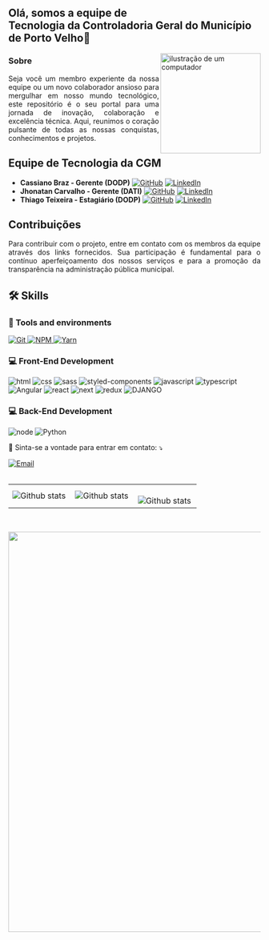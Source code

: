 ## Olá, somos a equipe de <br><strong>Tecnologia da Controladoria Geral do Município de Porto Velho</strong>👋
<img src="https://upload.wikimedia.org/wikipedia/commons/archive/2/2e/20170404181236%21Bras%C3%A3o_de_Porto_Velho.svg" alt="ilustração de um computador" min-width="200px" max-width="200px" width="200px" align="right">


### Sobre
<p align='justify'>
Seja você um membro experiente da nossa equipe ou um novo colaborador ansioso para mergulhar em nosso mundo tecnológico, este repositório é o seu portal para uma jornada de inovação, colaboração e excelência técnica. Aqui, reunimos o coração pulsante de todas as nossas conquistas, conhecimentos e projetos.
</p>

## Equipe de Tecnologia da CGM
- **Cassiano Braz - Gerente (DODP)**  <a href="https://github.com/cassianobraz" title="Github" target="_blank"><img src="https://img.shields.io/badge/Github-000000?style=for-the-badge&logo=github&logoColor=white" alt="GitHub"/></a> <a href="https://www.linkedin.com/in/cassiano-pereira-4b39a120b" title="LinkedIn" target="_blank"><img src="https://img.shields.io/badge/LinkedIn-0077B5?style=for-the-badge&logo=linkedin&logoColor=white" alt="LinkedIn"/></a>
- **Jhonatan Carvalho - Gerente (DATI)**  <a href="https://github.com/jhonatanCarvalh0" title="Github" target="_blank"><img src="https://img.shields.io/badge/Github-000000?style=for-the-badge&logo=github&logoColor=white" alt="GitHub"/></a> <a href="https://www.linkedin.com/in/jhonatancarvalh0/" title="LinkedIn" target="_blank"><img src="https://img.shields.io/badge/LinkedIn-0077B5?style=for-the-badge&logo=linkedin&logoColor=white" alt="LinkedIn"/></a>
- **Thiago Teixeira - Estagiário (DODP)**  <a href="https://github.com/Hiipernova" title="Github" target="_blank"><img src="https://img.shields.io/badge/Github-000000?style=for-the-badge&logo=github&logoColor=white" alt="GitHub"/></a> <a href="https://www.linkedin.com/in/thiago-teixeira-383434278/" title="LinkedIn" target="_blank"><img src="https://img.shields.io/badge/LinkedIn-0077B5?style=for-the-badge&logo=linkedin&logoColor=white" alt="LinkedIn"/></a>


## Contribuições
<p align='justify'>
Para contribuir com o projeto, entre em contato com os membros da equipe através dos links fornecidos. Sua participação é fundamental para o contínuo aperfeiçoamento dos nossos serviços e para a promoção da transparência na administração pública municipal.
</p>

## 🛠️ Skills

### :wrench: Tools and environments

<!-- GIT -->
<a href="#">
      <img alt="Git" src="https://img.shields.io/badge/Git-F05032.svg?style=for-the-badge&logo=git&logoColor=white" />
</a>
<!-- NPM -->
<a href="#">
      <img alt="NPM" src="https://img.shields.io/badge/NPM-CB3837.svg?style=for-the-badge&logo=npm&logoColor=white" />
</a>
<!-- YARN -->
<a href="#">
      <img alt="Yarn" src="https://img.shields.io/badge/Yarn-2C8EBB.svg?style=for-the-badge&logo=yarn&logoColor=white" />
</a>

### :computer: Front-End Development

![html](https://img.shields.io/badge/HTML5-E34F26?style=for-the-badge&logo=html5&logoColor=white)
![css](https://img.shields.io/badge/CSS3-1572B6?style=for-the-badge&logo=css3&logoColor=white)
![sass](https://img.shields.io/badge/Sass-CF649A?style=for-the-badge&logo=sass&logoColor=white)
![styled-components](https://img.shields.io/badge/styled_components-DB7093?style=for-the-badge&logo=styled-components&logoColor=white)
![javascript](https://img.shields.io/badge/JavaScript-F7DF1E?style=for-the-badge&logo=javascript&logoColor=black)
![typescript](https://img.shields.io/badge/TypeScript-3178C6?style=for-the-badge&logo=typescript&logoColor=white)
![Angular](https://img.shields.io/badge/Angular-DD0031?style=for-the-badge&logo=angular&logoColor=white)
![react](https://img.shields.io/badge/React-20232A?style=for-the-badge&logo=react&logoColor=61DAFB)
![next](https://img.shields.io/badge/Next-000000?style=for-the-badge&logo=nextdotjs&logoColor=FFFFFF)
![redux](https://img.shields.io/badge/Redux-593D88?style=for-the-badge&logo=redux&logoColor=white)
![DJANGO](https://img.shields.io/badge/Django-339933?style=for-the-badge&logo=django&logoColor=white)

### :computer: Back-End Development

![node](https://img.shields.io/badge/Node.js-43853D?style=for-the-badge&logo=node.js&logoColor=white)
![Python](https://img.shields.io/badge/Python-3776AB?style=for-the-badge&logo=python&logoColor=white)

<!-- ![TECNOLOGIA](https://img.shields.io/badge/Tecnologia-cor_hexa?style=for-the-badge&logo=tecnologia&logoColor=white) -->

<p align="left">
  💌 Sinta-se a vontade para entrar em contato: ⤵️
</p>

<a href="mailto:cgm.ti.pvh@gmail.com" title="Email" target="_blank">
<img src="https://img.shields.io/badge/Email-D14836?style=for-the-badge&logo=gmail&logoColor=white" alt="Email"/></a>

<br>
<br>
<table>
  <tr>
    <td>
      <img
        align="left"
         src="https://github-readme-stats.vercel.app/api?username=CGM-PVH&theme=dark&hide_border=false&include_all_commits=true&count_private=true" alt="Github stats"
      />
    </td>
    <td>
      <img
        align="left"
        src="https://github-readme-stats.vercel.app/api/top-langs/?username=CGM-PVH&theme=dark&hide_border=false&include_all_commits=true&count_private=true&layout=compact"
        alt="Github stats"
      />
    </td>
    <td>
      <br />
      <img
        align="left"
        src="https://github-readme-streak-stats.herokuapp.com/?user=CGM-PVH&theme=dark&hide_border=false"
        alt="Github stats"
      />
    </td>
  </tr>
</table>

<br>

<p align="center">
  <a
    href="https://github.com/ryo-ma/github-profile-trophy"
    title="repositório de troféus"
  >
    <img
      width="800"
      src="https://github-profile-trophy.vercel.app/?username=CGM-PVH&column=8&theme=darkhub&no-frame=true&no-bg=true"
    />
  </a>
</p>
